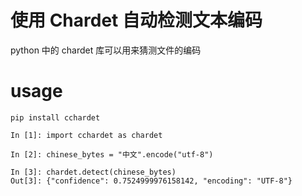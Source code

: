 # 使用 Chardet 自动检测文本编码

<!--
ID: 42d2fc8f-467c-4ebb-a50b-8345fb9238d2
Status: publish
Date: 2017-06-02T06:23:00
Modified: 2020-05-16T12:03:56
wp_id: 642
-->

python 中的 chardet 库可以用来猜测文件的编码

# usage

```
pip install cchardet
```

```ipython
In [1]: import cchardet as chardet

In [2]: chinese_bytes = "中文".encode("utf-8")

In [3]: chardet.detect(chinese_bytes)
Out[3]: {"confidence": 0.7524999976158142, "encoding": "UTF-8"}
```
